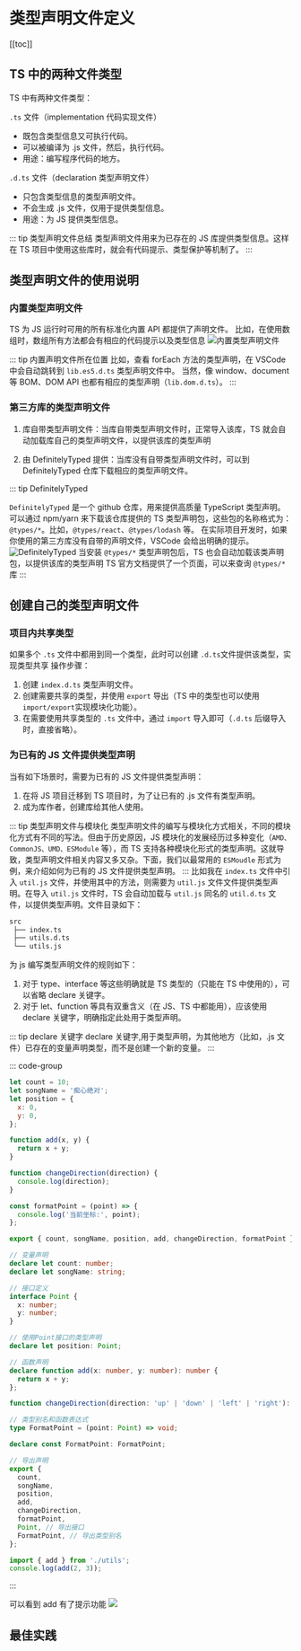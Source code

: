 # 类型声明文件定义

[[toc]]

## TS 中的两种文件类型

TS 中有两种文件类型：

`.ts` 文件（implementation 代码实现文件）

- 既包含类型信息又可执行代码。
- 可以被编译为 .js 文件，然后，执行代码。
- 用途：编写程序代码的地方。

`.d.ts` 文件（declaration 类型声明文件）

- 只包含类型信息的类型声明文件。
- 不会生成 .js 文件，仅用于提供类型信息。
- 用途：为 JS 提供类型信息。

::: tip 类型声明文件总结
类型声明文件用来为已存在的 JS 库提供类型信息。这样在 TS 项目中使用这些库时，就会有代码提示、类型保护等机制了。
:::

## 类型声明文件的使用说明

### 内置类型声明文件

TS 为 JS 运行时可用的所有标准化内置 API 都提供了声明文件。
比如，在使用数组时，数组所有方法都会有相应的代码提示以及类型信息
![内置类型声明文件](https://image-bucket-1307756649.cos.ap-chengdu.myqcloud.com/image/20250725113202695.png)

::: tip 内置声明文件所在位置
比如，查看 forEach 方法的类型声明，在 VSCode 中会自动跳转到 `lib.es5.d.ts` 类型声明文件中。
当然，像 window、document 等 BOM、DOM API 也都有相应的类型声明（`lib.dom.d.ts`）。
:::

### 第三方库的类型声明文件

1. 库自带类型声明文件：当库自带类型声明文件时，正常导入该库，TS 就会自动加载库自己的类型声明文件，以提供该库的类型声明

2. 由 DefinitelyTyped 提供：当库没有自带类型声明文件时，可以到 DefinitelyTyped 仓库下载相应的类型声明文件。

::: tip DefinitelyTyped

`DefinitelyTyped` 是一个 github 仓库，用来提供高质量 TypeScript 类型声明。可以通过 npm/yarn 来下载该仓库提供的 TS 类型声明包，这些包的名称格式为：`@types/*`。比如，`@types/react`、`@types/lodash` 等。
在实际项目开发时，如果你使用的第三方库没有自带的声明文件，VSCode 会给出明确的提示。
![DefinitelyTyped](https://image-bucket-1307756649.cos.ap-chengdu.myqcloud.com/image/20250725114104828.png)
当安装 `@types/*` 类型声明包后，TS 也会自动加载该类声明包，以提供该库的类型声明
TS 官方文档提供了一个页面，可以来查询 `@types/*` 库
:::

## 创建自己的类型声明文件

### 项目内共享类型

如果多个 `.ts` 文件中都用到同一个类型，此时可以创建 `.d.ts`文件提供该类型，实现类型共享
操作步骤：

1. 创建 `index.d.ts` 类型声明文件。
2. 创建需要共享的类型，并使用 `export` 导出（TS 中的类型也可以使用 `import/export`实现模块化功能）。
3. 在需要使用共享类型的 `.ts` 文件中，通过 `import` 导入即可（`.d.ts` 后缀导入时，直接省略）。

### 为已有的 JS 文件提供类型声明

当有如下场景时，需要为已有的 JS 文件提供类型声明：

1. 在将 JS 项目迁移到 TS 项目时，为了让已有的 .js 文件有类型声明。
2. 成为库作者，创建库给其他人使用。

::: tip 类型声明文件与模块化
类型声明文件的编写与模块化方式相关，不同的模块化方式有不同的写法。但由于历史原因，JS 模块化的发展经历过多种变化（`AMD、CommonJS、UMD、ESModule` 等），而 TS 支持各种模块化形式的类型声明。这就导致，类型声明文件相关内容又多又杂。下面，我们以最常用的 `ESMoudle` 形式为例，来介绍如何为已有的 JS 文件提供类型声明。
:::
比如我在 `index.ts` 文件中引入 `util.js` 文件，并使用其中的方法，则需要为 `util.js` 文件文件提供类型声明。在导入 `util.js` 文件时，TS 会自动加载与 `util.js` 同名的 `util.d.ts` 文件，以提供类型声明。文件目录如下：

```bash
src
 ├── index.ts
 ├── utils.d.ts
 └── utils.js
```

为 js 编写类型声明文件的规则如下：

1. 对于 type、interface 等这些明确就是 TS 类型的（只能在 TS 中使用的），可以省略 declare 关键字。
2. 对于 let、function 等具有双重含义（在 JS、TS 中都能用），应该使用 declare 关键字，明确指定此处用于类型声明。

::: tip declare 关键字
declare 关键字,用于类型声明，为其他地方（比如，.js 文件）已存在的变量声明类型，而不是创建一个新的变量。
:::

::: code-group

```js [utils.js]
let count = 10;
let songName = '痴心绝对';
let position = {
  x: 0,
  y: 0,
};

function add(x, y) {
  return x + y;
}

function changeDirection(direction) {
  console.log(direction);
}

const formatPoint = (point) => {
  console.log('当前坐标:', point);
};

export { count, songName, position, add, changeDirection, formatPoint };
```

```ts [utils.d.ts]
// 变量声明
declare let count: number;
declare let songName: string;

// 接口定义
interface Point {
  x: number;
  y: number;
}

// 使用Point接口的类型声明
declare let position: Point;

// 函数声明
declare function add(x: number, y: number): number {
  return x + y;
};

function changeDirection(direction: 'up' | 'down' | 'left' | 'right'): void;

// 类型别名和函数表达式
type FormatPoint = (point: Point) => void;

declare const FormatPoint: FormatPoint;

// 导出声明
export {
  count,
  songName,
  position,
  add,
  changeDirection,
  formatPoint,
  Point, // 导出接口
  FormatPoint, // 导出类型别名
};
```

```js [index.js]
import { add } from './utils';
console.log(add(2, 3));
```

:::

可以看到 add 有了提示功能
![](https://image-bucket-1307756649.cos.ap-chengdu.myqcloud.com/image/20250725144346922.png)

## 最佳实践
